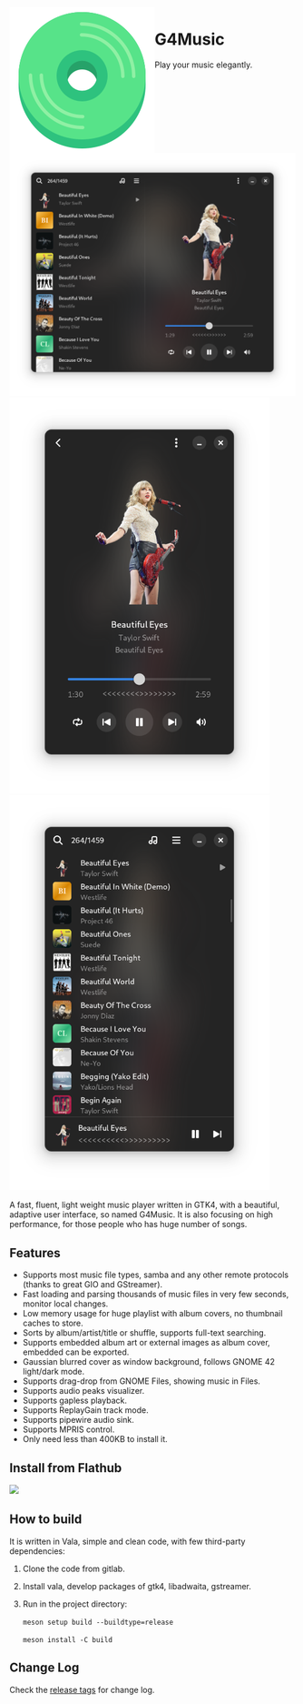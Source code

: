 <img align="left" alt="Project logo" src="data/icons/hicolor/scalable/apps/app.svg" />

# G4Music
Play your music elegantly.


<img src="./shots/window.png" width="822"/>
<img src="./shots/playbar.png" width="458"/>
<img src="./shots/playlist.png" width="458"/>

A fast, fluent, light weight music player written in GTK4, with a beautiful, adaptive user interface, so named G4Music. It is also focusing on high performance, for those people who has huge number of songs.

## Features
- Supports most music file types, samba and any other remote protocols (thanks to great GIO and GStreamer).
- Fast loading and parsing thousands of music files in very few seconds, monitor local changes.
- Low memory usage for huge playlist with album covers, no thumbnail caches to store.
- Sorts by album/artist/title or shuffle, supports full-text searching.
- Supports embedded album art or external images as album cover, embedded can be exported.
- Gaussian blurred cover as window background, follows GNOME 42 light/dark mode.
- Supports drag-drop from GNOME Files, showing music in Files.
- Supports audio peaks visualizer.
- Supports gapless playback.
- Supports ReplayGain track mode.
- Supports pipewire audio sink.
- Supports MPRIS control.
- Only need less than 400KB to install it.

## Install from Flathub
<a href="https://flathub.org/apps/details/com.github.neithern.g4music">
<img src="https://flathub.org/assets/badges/flathub-badge-en.png" width="240"/></a>

## How to build 
It is written in Vala, simple and clean code, with few third-party dependencies:

1. Clone the code from gitlab.
2. Install vala, develop packages of gtk4, libadwaita, gstreamer.
3. Run in the project directory:

    `meson setup build --buildtype=release`

    `meson install -C build`

## Change Log
Check the [release tags](https://gitlab.gnome.org/neithern/g4music/-/tags) for change log.
